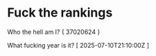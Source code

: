 # Fuck the rankings

Who the hell am I?
{ 37020624 }

What fucking year is it?
[ 2025-07-10T21:10:00Z ]
